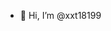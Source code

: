 - 👋 Hi, I’m @xxt18199


<!---
xxt18199/xxt18199 is a ✨ special ✨ repository because its `README.md` (this file) appears on your GitHub profile.
You can click the Preview link to take a look at your changes.
--->
